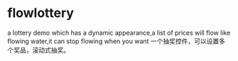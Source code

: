 # flowlottery
a lottery demo which has a dynamic appearance,a list of prices will flow like flowing water,it can stop flowing when you want 
一个抽奖控件，可以设置多个奖品，滚动式抽奖。

